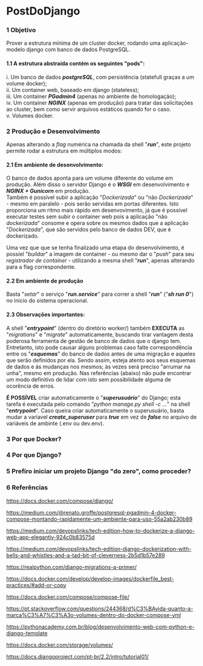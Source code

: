 # PostDoDjango

### 1 Objetivo

Prover a estrutura mínima de um cluster docker, rodando uma aplicação-modelo django com banco de dados PostgreSQL.

#### 1.1 A estrutura abstraída contém os seguintes "pods": 
i. Um banco de dados ***postgreSQL***, com persistência (statefull graças a um volume docker);  
ii. Um container web, baseado em django (stateless);  
iii. Um container ***PGadmin4*** (apenas no ambiente de homologação);  
iv. Um container ***NGINX*** (apenas em produção) para tratar das solicitações ao cluster, bem como servir arquivos estáticos quando for o caso.  
v. Volumes docker.  

### 2 Produção e Desenvolvimento

Apenas alterando a *flag* numérica na chamada da shell "***run***", este projeto permite rodar a estrutura em múltiplos modos:

#### 2.1 Em ambiente de desenvolvimento:  

O banco de dados aponta para um volume diferente do volume em produção.
Além disso o servidor Django é o ***WSGI*** em desenvolvimento e ***NGINX + Gunicorn*** em produção.  
Também é possível subir a aplicação "*Dockerizada*" ou "não *Dockerizada*" - mesmo em paralelo - pois serão servidas em portas diferentes. Isto proporciona um ritmo mais rápido em desenvovimento, já que é possível executar testes sem subir o container web pois a aplicação "não *dockerizada*" consome e opera sobre os mesmos dados que a aplicação "*Dockerizada*", que são servidos pelo banco de dados DEV, que é dockerizado.  

Uma vez que que se tenha finalizado uma etapa do desenvolvimento, é possíel "*buildar*" a imagem de container - ou mesmo dar o "*push*" para seu *registrador de container* - utilizando a mesma shell "***run***", apenas alterando para a flag correspondente.

#### 2.2 Em ambiente de produção

Basta "*setar*" o serviço "***run.service***" para correr a shell "***run***" ("***sh run 0***") no início do sistema operacional.  

#### 2.3 Observações importantes:  

A shell "***entrypoint***" (dentro do diretório worker/) também **EXECUTA** as "*migrations*" e "*migrate*" automaticamente, buscando tirar vantagem desta poderosa ferramenta de gestão de banco de dados que o django tem. Entretanto, isto pode causar alguns problemas caso falte correspondência entre os "***esquemas***" do banco de dados antes de uma migração e aqueles que serão definidos por ela. Sendo assim, esteja atento aos seus esquemas de dados e às mudanças nos mesmos; às vezes será preciso "arrumar na unha", mesmo em produção. Nas referências (abaixo) não pude encontrar um modo definitivo de lidar com isto sem possibilidade alguma de ocorência de erros.  

**É POSSÍVEL** criar automaticamente o "***superusuário***" do Django; esta tarefa é executada pelo comando "*python manage.py shell -c ...*" na shell "***entrypoint***". Caso queira criar automaticamente o superusuário, basta mudar a varíavel ***create_superuser*** para ***true*** em vez de ***false*** no arquivo de variáveis de ambinte (.env ou dev.env).

### 3 Por que Docker?

### 4 Por que Django?

### 5 Prefiro iniciar um projeto Django "do zero", como proceder?

### 6 Referências

https://docs.docker.com/compose/django/

https://medium.com/@renato.groffe/postgresql-pgadmin-4-docker-compose-montando-rapidamente-um-ambiente-para-uso-55a2ab230b89

https://medium.com/devopslinks/tech-edition-how-to-dockerize-a-django-web-app-elegantly-924c0b83575d

https://medium.com/devopslinks/tech-edition-django-dockerization-with-bells-and-whistles-and-a-tad-bit-of-cleverness-2b5d1b57e289

https://realpython.com/django-migrations-a-primer/

https://docs.docker.com/develop/develop-images/dockerfile_best-practices/#add-or-copy

https://docs.docker.com/compose/compose-file/

https://pt.stackoverflow.com/questions/244368/d%C3%BAvida-quanto-a-marca%C3%A7%C3%A3o-volumes-dentro-do-docker-compose-yml

https://pythonacademy.com.br/blog/desenvolvimento-web-com-python-e-django-template

https://docs.docker.com/storage/volumes/

https://docs.djangoproject.com/pt-br/2.2/intro/tutorial01/





